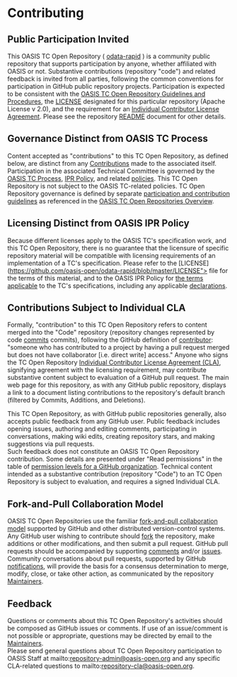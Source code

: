 # Contributing

## Public Participation Invited

This OASIS TC Open Repository ( [odata-rapid](https://github.com/oasis-open/odata-rapid) ) 
is a community public repository that supports participation by anyone, whether affiliated 
with OASIS or not.  Substantive contributions (repository "code") and related feedback is 
invited from all parties, following the common conventions for participation in GitHub public 
repository projects.  Participation is expected to be consistent with the 
[OASIS TC Open Repository Guidelines and Procedures](https://www.oasis-open.org/policies-guidelines/open-repositories), 
the [LICENSE](https://www.oasis-open.org/sites/www.oasis-open.org/files/Apache-LICENSE-2.0.txt) 
designated for this particular repository (Apache License v 2.0), and the requirement for 
an [Individual Contributor License Agreement](https://www.oasis-open.org/resources/open-repositories/cla/individual-cla). 
Please see the repository [README](https://github.com/oasis-open/odata-rapid/blob/master/README.md) 
document for other details.

## Governance Distinct from OASIS TC Process

Content accepted as "contributions" to this TC Open Repository, as defined below, are distinct from 
any [Contributions](https://www.oasis-open.org/policies-guidelines/ipr#contributions) made to the 
associated [<tc name>](https://www.oasis-open.org/committees/<tc-name>/) itself. Participation in the 
associated Technical Committee is governed by the 
[OASIS TC Process](https://www.oasis-open.org/policies-guidelines/tc-process),
[IPR Policy](https://www.oasis-open.org/policies-guidelines/ipr), 
and related [policies](https://www.oasis-open.org/policies-guidelines/). This TC Open Repository 
is not subject to the OASIS TC-related policies. TC Open Repository governance is defined by separate 
[participation and contribution guidelines](https://www.oasis-open.org/policies-guidelines/open-repositories) 
as referenced in the 
[OASIS TC Open Repositories Overview](https://www.oasis-open.org/resources/open-repositories/).

## Licensing Distinct from OASIS IPR Policy

Because different licenses apply to the OASIS TC's specification work, and this TC Open Repository, 
there is no guarantee that the licensure of specific repository material will be compatible with 
licensing requirements of an implementation of a TC's specification.  Please refer to the 
[LICENSE](https://github.com/oasis-open/odata-rapid/blob/master/LICENSE"> file for the terms 
of this material, and to the OASIS IPR Policy for 
[the terms applicable](https://www.oasis-open.org/policies-guidelines/ipr#RF-on-RAND-Mode) 
to the TC's specifications, including any applicable 
[declarations](https://www.oasis-open.org/committees/odata/ipr.php).



## Contributions Subject to Individual CLA

Formally, "contribution" to this TC Open Repository refers to content merged into the "Code" repository 
(repository changes represented by code 
[commits](https://github.com/oasis-open/odata-rapid/commits/master) commits), following the 
GitHub definition of [contributor](https://help.github.com/articles/github-glossary/#contributor): 
"someone who has contributed to a project by having a pull request merged but does not have collaborator 
[i.e. direct write] access." Anyone who signs the TC Open Repository 
[Individual Contributor License Agreement (CLA)](https://www.oasis-open.org/resources/open-repositories/cla/individual-cla), 
signifying agreement with the licensing requirement, may contribute substantive content subject to 
evaluation of a GitHub pull request.  The main web page for this repository, as with any GitHub public 
repository, displays a link to a document listing contributions to the repository's default branch 
(filtered by Commits, Additions, and Deletions).

This TC Open Repository, as with GitHub public repositories generally, also accepts public feedback from 
any GitHub user.  Public feedback includes opening issues, authoring and editing comments, participating 
in conversations, making wiki edits, creating repository stars, and making suggestions via pull requests.  
Such feedback does not constitute an OASIS TC Open Repository contribution. Some details are presented 
under "Read permissions" in the table of 
[permission levels for a GitHub organization](https://help.github.com/articles/repository-permission-levels-for-an-organization/). 
Technical content intended as a substantive contribution (repository "Code") to an TC Open Repository 
is subject to evaluation, and requires a signed Individual CLA.

## Fork-and-Pull Collaboration Model

OASIS TC Open Repositories use the familiar 
[fork-and-pull collaboration model](https://help.github.com/articles/using-pull-requests/#fork--pull) 
supported by GitHub and other distributed version-control systems. Any GitHub user wishing to contribute 
should [fork](https://help.github.com/articles/github-glossary/#fork) the repository, make additions or 
other modifications, and then submit a pull request. GitHub pull requests should be accompanied by 
supporting [comments](https://help.github.com/articles/commenting-on-the-diff-of-a-pull-request/) and/or 
[issues](https://help.github.com/articles/about-issues/). Community conversations about pull requests, 
supported by GitHub [notifications](https://help.github.com/articles/about-notifications/), will provide 
the basis for a consensus determination to merge, modify, close, or take other action, as communicated 
by the repository [Maintainers](https://www.oasis-open.org/resources/open-repositories/maintainers-guide).

## Feedback

Questions or comments about this TC Open Repository's activities should be composed as GitHub issues or 
comments. If use of an issue/comment is not possible or appropriate, questions may be directed by email 
to the [Maintainers](https://github.com/oasis-open/odata-rapid/blob/master/README.md#maintainers).  
Please send general questions about TC Open Repository participation to OASIS Staff at 
mailto:repository-admin@oasis-open.org and any specific CLA-related questions to 
mailto:repository-cla@oasis-open.org.
